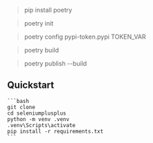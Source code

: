 
> pip install poetry

> poetry init

> poetry config pypi-token.pypi TOKEN_VAR


> poetry build

> poetry publish --build


## Quickstart
    ```bash
    git clone
    cd seleniumplusplus
    python -m venv .venv
    .venv\Scripts\activate
    pip install -r requirements.txt
    ```